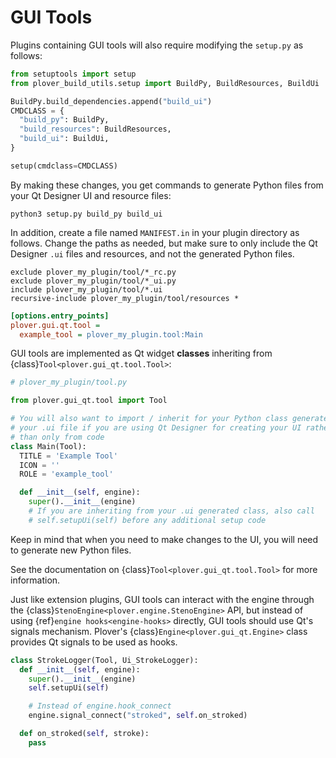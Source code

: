 # GUI Tools

Plugins containing GUI tools will also require modifying the `setup.py`
as follows:

```python
from setuptools import setup
from plover_build_utils.setup import BuildPy, BuildResources, BuildUi

BuildPy.build_dependencies.append("build_ui")
CMDCLASS = {
  "build_py": BuildPy,
  "build_resources": BuildResources,
  "build_ui": BuildUi,
}

setup(cmdclass=CMDCLASS)
```

By making these changes, you get commands to generate Python files from your
Qt Designer UI and resource files:

    python3 setup.py build_py build_ui

In addition, create a file named `MANIFEST.in` in your plugin directory as
follows. Change the paths as needed, but make sure to only include the Qt
Designer `.ui` files and resources, and not the generated Python files.

    exclude plover_my_plugin/tool/*_rc.py
    exclude plover_my_plugin/tool/*_ui.py
    include plover_my_plugin/tool/*.ui
    recursive-include plover_my_plugin/tool/resources *

```ini
[options.entry_points]
plover.gui.qt.tool =
  example_tool = plover_my_plugin.tool:Main
```

GUI tools are implemented as Qt widget **classes** inheriting from
{class}`Tool<plover.gui_qt.tool.Tool>`:

```python
# plover_my_plugin/tool.py

from plover.gui_qt.tool import Tool

# You will also want to import / inherit for your Python class generated by
# your .ui file if you are using Qt Designer for creating your UI rather
# than only from code
class Main(Tool):
  TITLE = 'Example Tool'
  ICON = ''
  ROLE = 'example_tool'

  def __init__(self, engine):
    super().__init__(engine)
    # If you are inheriting from your .ui generated class, also call
    # self.setupUi(self) before any additional setup code
```

Keep in mind that when you need to make changes to the UI, you will need to
generate new Python files.

See the documentation on {class}`Tool<plover.gui_qt.tool.Tool>` for more
information.

Just like extension plugins, GUI tools can interact with the engine through the
{class}`StenoEngine<plover.engine.StenoEngine>` API, but instead of using
{ref}`engine hooks<engine-hooks>` directly, GUI tools should use Qt's
signals mechanism. Plover's {class}`Engine<plover.gui_qt.Engine>` class
provides Qt signals to be used as hooks.

```python
class StrokeLogger(Tool, Ui_StrokeLogger):
  def __init__(self, engine):
    super().__init__(engine)
    self.setupUi(self)

    # Instead of engine.hook_connect
    engine.signal_connect("stroked", self.on_stroked)

  def on_stroked(self, stroke):
    pass
```
